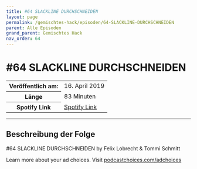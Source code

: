 ```yaml
---
title: #64 SLACKLINE DURCHSCHNEIDEN
layout: page
permalink: /gemischtes-hack/episoden/64-SLACKLINE-DURCHSCHNEIDEN
parent: Alle Episoden
grand_parent: Gemischtes Hack
nav_order: 64
---
```


# #64 SLACKLINE DURCHSCHNEIDEN
<table class="resp-table dcf-table dcf-table-responsive dcf-table-bordered dcf-table-striped dcf-w-100%">
                    <tbody>
                        <tr>
                            <th scope="row">Veröffentlich am:</th>
                            <td data-label="Veröffentlich am:">16. April 2019</td>
                        </tr>
                        <tr>
                            <th scope="row">Länge </th>
                            <td data-label="Länge ">83 Minuten</td>
                        </tr><tr>
                                <th scope="row">Spotify Link</th>
                                <td data-label="Spotify Link"><a href="https://open.spotify.com/episode/4QdLvVwSRkb0SnZJXOScyU">Spotify Link</a></td>
                            </tr></tbody>
                </table>

***

## Beschreibung der Folge

<div>
<p>#64 SLACKLINE DURCHSCHNEIDEN by Felix Lobrecht &amp; Tommi Schmitt</p><p> </p><p>Learn more about your ad choices. Visit <a href="https://podcastchoices.com/adchoices">podcastchoices.com/adchoices</a></p>  
</div>

